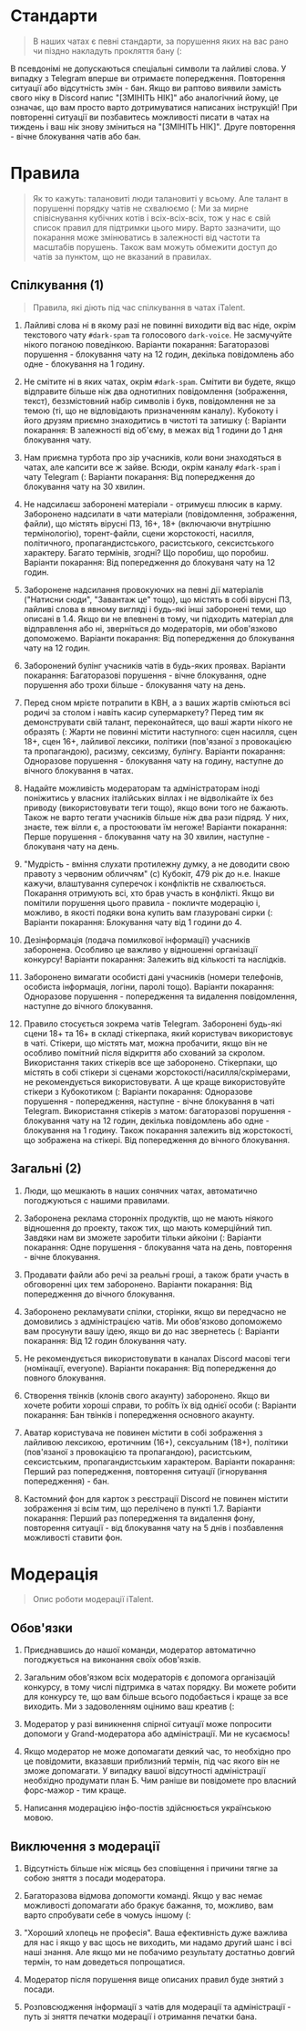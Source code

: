 # Стандарти

>В наших чатах є певні стандарти, за порушення яких на вас рано чи піздно накладуть прокляття бану (:

В псевдонімі не допускаються спеціальні символи та лайливі слова. У випадку з Telegram вперше ви отримаєте попередження. Повторення ситуації або відсутність 
змін - бан.
Якщо ви раптово виявили замість свого ніку в Discord напис "[ЗМІНІТЬ НІК]" або аналогічний йому, це означає, що вам просто варто дотримуватися написаних інструкцій!
При повторенні ситуації ви позбавитесь можливості писати в чатах на тиждень і ваш нік знову зміниться на "[ЗМІНІТЬ НІК]".
Друге повторення - вічне блокування чатів або бан.

# Правила

>Як то кажуть: талановиті люди талановиті у всьому. Але талант в порушенні порядку чатів не схвалюємо (:
Ми за мирне співіснування кубічних котів і всіх-всіх-всіх, тож у нас є свій список правил для підтримки цього миру.
Варто зазначити, що покарання може змінюватись в залежності від частоти та масштабів порушень.
Також вам можуть обмежити доступ до чатів за пунктом, що не вказаний в правилах. 

## Спілкування (1)

>Правила, які діють під час спілкування в чатах iTalent.

1. Лайливі слова ні в якому разі не повинні виходити від вас ніде, окрім текстового чату `#dark-spam` та голосового `dark-voice`. Не засмучуйте нікого поганою поведінкою.
	Варіанти покарання: Багаторазові порушення - блокування чату на 12 годин, декілька повідомлень або одне - блокування на 1 годину.

2. Не смітите ні в яких чатах, окрім `#dark-spam`. Смітити ви будете, якщо відправите більше ніж два однотипних повідомлення (зображення, текст), беззмістовний набір символів і букв, повідомлення
не за темою (ті, що не відповідають призначенням каналу). Кубокоту і його друзям приємно знаходитись в чистоті та затишку (:
	Варіанти покарання: В залежності від об'єму, в межах від 1 години до 1 дня блокування чату.

3. Нам приємна турбота про зір учасників, коли вони знаходяться в чатах, але капсити все ж зайве. Всюди, окрім каналу `#dark-spam` і чату Telegram (:
	Варіанти покарання: Від попередження до блокування чату на 30 хвилин.

4. Не надсилаєш заборонені матеріали - отримуєш плюсик в карму. Заборонено надсилати в чати матеріали (повідомлення, зображення, файли), що містять вірусні ПЗ, 16+, 18+ (включаючи внутрішню термінологію), торент-файли, сцени 
жорстокості, насилля, політичного, пропагандистського, расистського, сексистського характеру.
Багато термінів, згодні? Що поробиш, що поробиш.
	Варіанти покарання: Від попередження до блокуваня чату на 12 годин.

5. Заборонене надсилання провокуючих на певні дії матеріалів ("Натисни сюди", "Завантаж це" тощо), що містять в собі вірусні ПЗ, лайливі слова в явному вигляді і будь-які інші заборонені теми, що описані в 1.4.
Якщо ви не впевнені в тому, чи підходить матеріал для відправлення або ні, зверніться до модераторів, ми обов'язково допоможемо. 
	Варіанти покарання: Від попередження до блокування чату на 12 годин.

6. Заборонений булінг учасників чатів в будь-яких проявах.
	Варіанти покарання: Багаторазові порушення - вічне блокування, одне порушення або трохи більше - блокування чату на день.

7. Перед сном мрієте потрапити в КВН, а з ваших жартів сміються всі родичі за столом і навіть касир супермаркету?
Перед тим як демонструвати свій талант, переконайтеся, що ваші жарти нікого не образять (:
Жарти не повинні містити наступного: сцен насилля, сцен 18+, сцен 16+, лайливої лексики, політики (пов'язаної з провокацією
та пропагандою), расизму, сексизму, булінгу.
	Варіанти покарання: Одноразове порушення - блокування чату на годину, наступне до вічного блокування в чатах.

8. Надайте можливість модераторам та адміністраторам іноді поніжитись у власних італійських віллах і не відволікайте їх без приводу (використовувати теги тощо), якщо вони того не бажають.
Також не варто тегати учасників більше ніж два рази підряд. У них, знаєте, теж вілли є, а простоювати їм негоже!
	Варіанти покарання: Перше порушення - блокування чату на 30 хвилин, наступне - блокуваня чату на день.

9. "Мудрість - вміння слухати протилежну думку, а не доводити свою правоту з червоним обличчям" (с) Кубокіт, 479 рік до н.е.
Інакше кажучи, влаштування суперечок і конфліктів не схвалюється. Покарання отримують всі, хто брав участь в конфлікті.
Якщо ви помітили порушення цього правила - покличте модерацію і, можливо, в якості подяки вона купить вам глазуровані сирки (:
	Варіанти покарання: Блокування чату від 1 години до 4.

10. Дезінформація (подача помилкової інформації) учасників заборонена. Особливо це важливо у відношенні організації конкурсу!
	Варіанти покарання: Залежить від кількості та наслідків.

11. Заборонено вимагати особисті дані учасників (номери телефонів, особиста інформація, логіни, паролі тощо).
	Варіанти покарання: Одноразове порушення - попередження та видалення повідомлення, наступне до вічного блокування.

12. Правило стосується зокрема чатів Telegram.
Заборонені будь-які сцени 18+ та 16+ в складі стікерпака, який користувач використовує в чаті.
Стікери, що містять мат, можна пробачити, якщо він не особливо помітний після відкриття або схований за скролом. Використання таких стікерів все ще заборонено.
Стікерпаки, що містять в собі стікери зі сценами жорстокості/насилля/скрімерами, не рекомендується використовувати.
А ще краще використовуйте стікери з Кубокотиком (:
	Варіанти покарання: Одноразове порушення - попередження, наступне - вічне блокування в чаті Telegram.
	Використання стікерів з матом: багаторазові порушення - блокування чату на 12 годин, декілька повідомлень або одне - блокування на 1 годину.
	Також покарання залежить від жорстокості, що зображена на стікері. Від попередження до вічного блокування.

## Загальні (2)

1. Люди, що мешкають в наших сонячних чатах, автоматично погоджуються с нашими правилами.

2. Заборонена реклама сторонніх продуктів, що не мають ніякого відношення до проекту, також тих, що мають комерційний тип. Завдяки нам ви зможете
заробити тільки айкоіни (:
	Варіанти покарання: Одне порушення - блокування чата на день, повторення - вічне блокування.

3. Продавати файли або речі за реальні гроші, а також брати участь в обговоренні цих тем заборонено.
	Варіанти покарання: Від попередження до вічного блокування.

4. Заборонено рекламувати спілки, сторінки, якщо ви передчасно не домовились з адміністрацією чатів. Ми обов'язково допоможемо вам
просунути вашу ідею, якщо ви до нас звернетесь (:
	Варіанти покарання: Від 12 годин блокування чату.

5. Не рекомендується використовувати в каналах Discord масові теги (номінації, everyone).
	Варіанти покарання: Від попередження до повного блокування.

6. Створення твінків (клонів свого акаунту) заборонено. Якщо ви хочете робити хороші справи, то робіть їх від однієї особи (:
	Варіанти покарання: Бан твінків і попередження основного акаунту.

7. Аватар користувача не повинен містити в собі зображення з лайливою лексикою, еротичним (16+), сексуальним (18+), політики (пов'язаної з провокацією
та пропагандою), расистським, сексистським, пропагандистським характером.
	Варіанти покарання: Перший раз попередження, повторення ситуації (ігнорування попередження) - бан.

8. Кастомний фон для карток з реєстрації Discord не повинен містити зображення зі всім тим, що перелічено в пункті 1.7.
	Варіанти покарання: Перший раз попередження та видалення фону, повторення ситуації - від блокування чату на 5 днів і позбавлення можливості ставити фон.

# Модерація

>Опис роботи модерації iTalent.
## Обов'язки

1. Приєднавшись до нашої команди, модератор автоматично погоджується на виконання своїх обов'язків.

2. Загальним обов'язком всіх модераторів є допомога організацій конкурсу, в тому числі підтримка в чатах порядку.
Ви можете робити для конкурсу те, що вам більше всього подобається і краще за все виходить. Ми з задоволенням оцінимо ваш креатив (:

3. Модератор у разі виникнення спірної ситуації може попросити допомоги у Grand-модератора або адміністрації. Ми не кусаємось!

4. Якщо модератор не може допомагати деякий час, то необхідно про це повідомити, вказавши приблизний термін, під час якого він не зможе допомагати.
У випадку вашої відсутності адміністрації необхідно продумати план Б. Чим раніше ви повідомете про власний форс-мажор - тим краще.

5. Написання модерацією інфо-постів здійснюється українською мовою.

## Виключення з модерації

1. Відсутність більше ніж місяць без сповіщення і причини тягне за собою зняття з посади модератора.

2. Багаторазова відмова допомогти команді. Якщо у вас немає можливості допомагати або бракує бажання, то, можливо, вам варто
спробувати себе в чомусь іншому (:

3. "Хороший хлопець не професія". Ваша ефективність дуже важлива для нас і якщо у вас щось не виходить, ми надамо другий шанс і всі наші знання.
Але якщо ми не побачимо результату достатньо довгий термін, то нам доведеться попрощатися.

3. Модератор після порушення вище описаних правил буде знятий з посади.

4. Розповсюдження інформації з чатів для модерації та адміністрації - путь зі зняття печатки модерації і отримання печатки бана.
